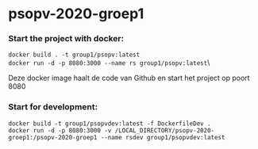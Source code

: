 # psopv-2020-groep1

### Start the project with docker:
`docker build . -t group1/psopv:latest`\
`docker run -d -p 8080:3000 --name rs group1/psopv:latest`\

Deze docker image haalt de code van Github en start het project op poort 8080

### Start for development:
`docker build -t group1/psopvdev:latest -f DockerfileDev .`\
`docker run -d -p 8080:3000 -v /LOCAL_DIRECTORY/psopv-2020-groep1:/psopv-2020-groep1 --name rsdev group1/psopvdev:latest`

